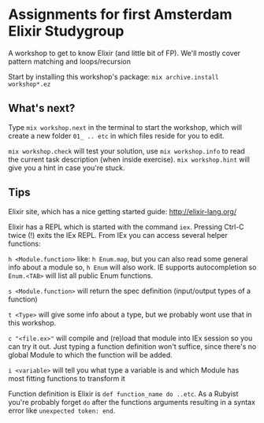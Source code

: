 Assignments for first Amsterdam Elixir Studygroup
===================
A workshop to get to know Elixir (and little bit of FP).
We'll mostly cover pattern matching and loops/recursion

Start by installing this workshop's package:
`mix archive.install workshop*.ez`


What's next?
------------
Type `mix workshop.next` in the terminal to start the workshop, which will create a new folder `01_ .. etc` in which files reside for you to edit.

`mix workshop.check` will test your solution, use `mix workshop.info` to read
the current task description (when inside exercise). `mix workshop.hint` will give you a hint in case you're stuck.

Tips
------------
Elixir site, which has a nice getting started guide: http://elixir-lang.org/

Elixir has a REPL which is started with the command `iex`.
Pressing Ctrl-C twice (!) exits the IEx REPL.
From IEx you can access several helper functions:

`h <Module.function>` like: `h Enum.map`, but you can also read
some general info about a module so, `h Enum` will also work. IE supports
autocompletion so `Enum.<TAB>` will list all public Enum functions.

`s <Module.function>` will return the spec definition (input/output types of a function)

`t <Type>` will give some info about a type, but we probably wont use that in this workshop.

`c "<file.ex>"` will compile and (re)load that module into IEx session
so you can try it out. Just typing a function definition won't suffice, since there's no global Module to which the function will be added.

`i <variable>` will tell you what type a variable is and which Module has most fitting functions to transform it

Function definition is Elixir is `def function_name do ..etc`. As a Rubyist you're probably forget `do` after the functions arguments resulting in a syntax error like `unexpected token: end`.
